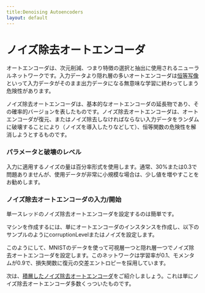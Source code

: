```yaml
---
title:Denoising Autoencoders
layout: default
---
```


# ノイズ除去オートエンコーダ

オートエンコーダは、次元削減、つまり特徴の選択と抽出に使用されるニューラルネットワークです。入力データより隠れ層の多いオートエンコーダは[恒等写像](https://ja.wikipedia.org/wiki/%E6%81%92%E7%AD%89%E5%86%99%E5%83%8F)といって入力データがそのまま出力データになる無意味な学習に終わってしまう危険性があります。 

ノイズ除去オートエンコーダは、基本的なオートエンコーダの延長物であり、その確率的バージョンを表したものです。ノイズ除去オートエンコーダは、オートエンコーダが復元、またはノイズ除去しなければならない入力データをランダムに破壊することにより（ノイズを導入したりなどして）、恒等関数の危険性を解消しようとするものです。 

### パラメータと破壊のレべル 

入力に適用するノイズの量は百分率形式を使用します。通常、30%または0.3で問題ありませんが、使用データが非常に小規模な場合は、少し値を増やすことをお勧めします。

### ノイズ除去オートエンコーダの入力/開始

単一スレッドのノイズ除去オートエンコーダを設定するのは簡単です。 

マシンを作成するには、単にオートエンコーダのインスタンスを作成し、以下のサンプルのようにcorruptionLevelまたはノイズを設定します。

<script src="https://gist-it.appspot.com/https://github.com/deeplearning4j/dl4j-examples/blob/master/src/main/java/org/deeplearning4j/examples/autoencoder/StackedAutoEncoderMnistExample.java?slice=24:96"></script>

このようにして、MNISTのデータを使って可視層一つと隠れ層一つでノイズ除去オートエンコーダを設定します。このネットワークは学習率が0.1、モメンタムが0.9で、損失関数に復元の交差エントロピーを採用しています。 

次は、[積層したノイズ除去オートエンコーダ](./stackeddenoisingautoencoder.html)をご紹介しましょう。これは単にノイズ除去オートエンコーダ多数くっついたものです。
